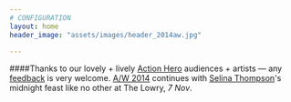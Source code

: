 ```yaml
---
# CONFIGURATION
layout: home
header_image: "assets/images/header_2014aw.jpg"

---
```

####Thanks to our lovely + lively [Action Hero](/current/2014-autumnwinter/actionhero) audiences + artists — any [feedback](http://habarts.wufoo.eu/forms/feedback) is very welcome. [A/W 2014](/current/2014-autumnwinter) continues with [Selina Thompson](/current/2014-autumnwinter/thompson)'s midnight feast like no other at The Lowry, *7 Nov*.
